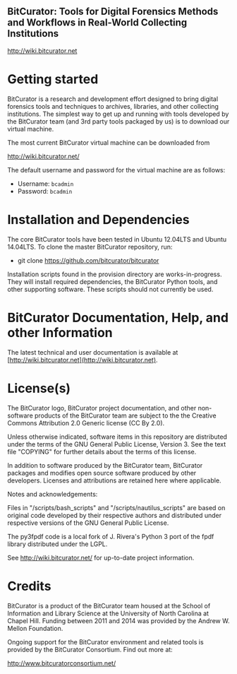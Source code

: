 BitCurator: Tools for Digital Forensics Methods and Workflows in Real-World Collecting Institutions
---------------------------------------------------------------------------------------------------
<http://wiki.bitcurator.net>

# Getting started

BitCurator is a research and development effort designed to bring digital forensics tools and techniques to archives, libraries, and other collecting institutions. The simplest way to get up and running with tools developed by the BitCurator team (and 3rd party tools packaged by us) is to download our virtual machine.

The most current BitCurator virtual machine can be downloaded from

  http://wiki.bitcurator.net/

The default username and password for the virtual machine are as follows:

* Username: `bcadmin`
* Password: `bcadmin`

# Installation and Dependencies

The core BitCurator tools have been tested in Ubuntu 12.04LTS and Ubuntu 14.04LTS. To clone the master BitCurator repository, run:

* git clone https://github.com/bitcurator/bitcurator

Installation scripts found in the provision directory are works-in-progress. They will install required dependencies, the BitCurator Python tools, and other supporting software. These scripts should not currently be used.

# BitCurator Documentation, Help, and other Information

The latest technical and user documentation is available at
[http://wiki.bitcurator.net](http://wiki.bitcurator.net).

# License(s)

The BitCurator logo, BitCurator project documentation, and other non-software products of the BitCurator team are subject to the the Creative Commons Attribution 2.0 Generic license (CC By 2.0).

Unless otherwise indicated, software items in this repository are distributed under the terms of the GNU General Public License, Version 3. See the text file "COPYING" for further details about the terms of this license.

In addition to software produced by the BitCurator team, BitCurator packages and modifies open source software produced by other developers. Licenses and attributions are retained here where applicable.

Notes and acknowledgements:

Files in "/scripts/bash_scripts" and "/scripts/nautilus_scripts" are based on original code developed by their respective authors and distributed under respective versions of the GNU General Public License.

The py3fpdf code is a local fork of J. Rivera's Python 3 port of the fpdf library distributed under the LGPL.

See http://wiki.bitcurator.net/ for up-to-date project information.


# Credits

BitCurator is a product of the BitCurator team housed at the School of 
Information and Library Science at the University of North Carolina at 
Chapel Hill. Funding between 2011 and 2014 was provided by the Andrew
W. Mellon Foundation.

Ongoing support for the BitCurator environment and related tools is provided
by the BitCurator Consortium. Find out more at:

http://www.bitcuratorconsortium.net/

